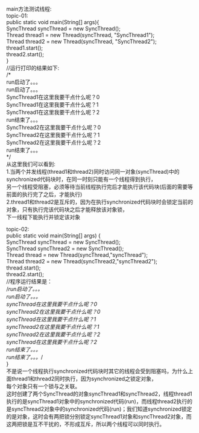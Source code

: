 main方法测试线程:  <br/>
topic-01:  <br/>
public static void main(String[] args){  <br/>
	SyncThread syncThread = new SyncThread();  <br/>
	Thread thread1 = new Thread(syncThread, "SyncThread1");  <br/>
	Thread thread2 = new Thread(syncThread, "SyncThread2");  <br/>
	thread1.start();  <br/>
	thread2.start();  <br/>
}  <br/>
//运行打印的结果如下:  <br/>
/*  <br/>
	run启动了。。。  <br/>
	run启动了。。。  <br/>
	SyncThread1在这里我要干点什么呢？0  <br/>
	SyncThread1在这里我要干点什么呢？1  <br/>
	SyncThread1在这里我要干点什么呢？2  <br/>
	run结束了。。。  <br/>
	SyncThread2在这里我要干点什么呢？0  <br/>
	SyncThread2在这里我要干点什么呢？1  <br/>
	SyncThread2在这里我要干点什么呢？2  <br/>
	run结束了。。。  <br/>
*/  <br/>
从这里我们可以看到:  <br/>
1.当两个并发线程(thread1和thread2)同时访问同一对象(syncThread)中的synchronized代码块时，在同一时刻只能有一个线程得到执行，  <br/>
另一个线程受阻塞，必须等待当前线程执行完后才能执行该代码块(后面的需要等前面的执行完了之后，才能执行)  <br/>
2.thread1和thread2是互斥的，因为在执行synchronized代码块时会锁定当前的对象，只有执行完该代码块之后才能释放该对象锁，  <br/>
下一线程下能执行并锁定该对象  <br/>

topic-02:  <br/>
public static void main(String[] args) {  <br/>
	SyncThread syncThread = new SyncThread();  <br/>
	SyncThread syncThread2 = new SyncThread();  <br/>
	Thread thread = new Thread(syncThread,"syncThread");  <br/>
	Thread thread2 = new Thread(syncThread2,"syncThread2");  <br/>
	thread.start();  <br/>
	thread2.start();  <br/>
	//程序运行结果是：  <br/>
	/*run启动了。。。  <br/>
	run启动了。。。  <br/>
	syncThread在这里我要干点什么呢？0  <br/>
	syncThread2在这里我要干点什么呢？0  <br/>
	syncThread在这里我要干点什么呢？1  <br/>
	syncThread2在这里我要干点什么呢？1  <br/>
	syncThread2在这里我要干点什么呢？2  <br/>
	syncThread在这里我要干点什么呢？2  <br/>
	run结束了。。。  <br/>
	run结束了。。。*/  <br/>
}  <br/>
不是说一个线程执行synchronized代码块时其它的线程会受到阻塞吗，为什么上面thread1和thread2同时执行，因为synchronized之锁定对象，  <br/>
每个对象只有一个锁与之关联。  <br/>
这时创建了两个SyncThread的对象syncThread1和syncThread2，线程thread1执行的是syncThread1对象中的synchronized代码(run)，而线程thread2执行的是syncThread2对象中的synchronized代码(run)；我们知道synchronized锁定的是对象，这时会有两把锁分别锁定syncThread1对象和syncThread2对象，而这两把锁是互不干扰的，不形成互斥，所以两个线程可以同时执行。

